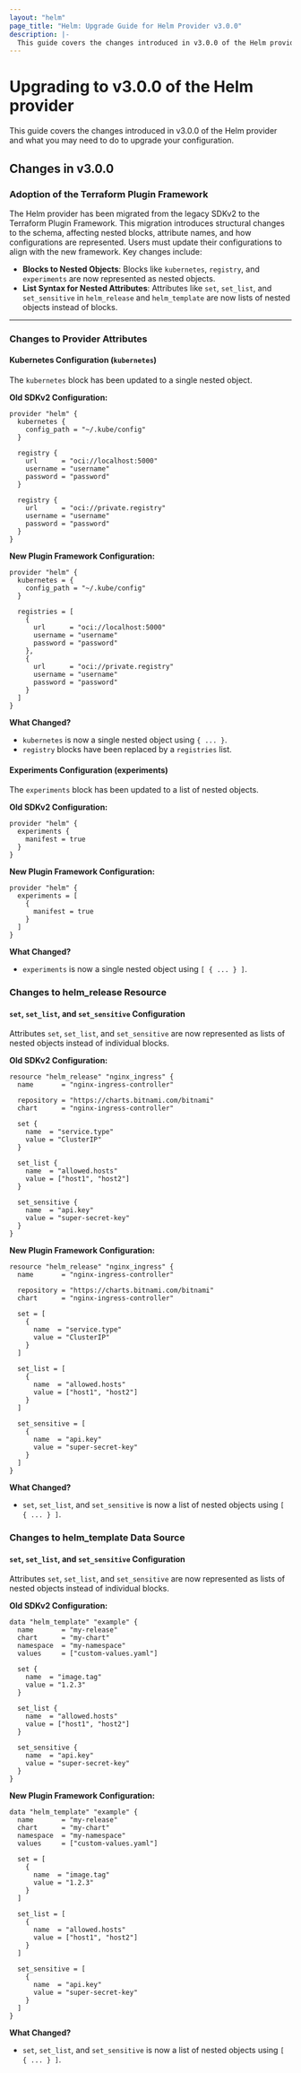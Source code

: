 ```yaml
---
layout: "helm"
page_title: "Helm: Upgrade Guide for Helm Provider v3.0.0"
description: |-
  This guide covers the changes introduced in v3.0.0 of the Helm provider and what you may need to do to upgrade your configuration.
---
```


# Upgrading to v3.0.0 of the Helm provider

This guide covers the changes introduced in v3.0.0 of the Helm provider and what you may need to do to upgrade your configuration.

## Changes in v3.0.0

### Adoption of the Terraform Plugin Framework

The Helm provider has been migrated from the legacy SDKv2 to the Terraform Plugin Framework. This migration introduces structural changes to the schema, affecting nested blocks, attribute names, and how configurations are represented. Users must update their configurations to align with the new framework. Key changes include:

- **Blocks to Nested Objects**: Blocks like `kubernetes`, `registry`, and `experiments` are now represented as nested objects.
- **List Syntax for Nested Attributes**: Attributes like `set`, `set_list`, and `set_sensitive` in `helm_release` and `helm_template` are now lists of nested objects instead of blocks.

---

### Changes to Provider Attributes

#### Kubernetes Configuration (`kubernetes`)

The `kubernetes` block has been updated to a single nested object.

**Old SDKv2 Configuration:**
```hcl
provider "helm" {
  kubernetes {
    config_path = "~/.kube/config"
  }

  registry {
    url      = "oci://localhost:5000"
    username = "username"
    password = "password"
  }

  registry {
    url      = "oci://private.registry"
    username = "username"
    password = "password"
  }
}
```

**New Plugin Framework Configuration:**
```hcl
provider "helm" {
  kubernetes = {
    config_path = "~/.kube/config"
  }

  registries = [
    {
      url      = "oci://localhost:5000"
      username = "username"
      password = "password"
    },
    {
      url      = "oci://private.registry"
      username = "username"
      password = "password"
    }
  ]
}
```

**What Changed?**
- `kubernetes` is now a single nested object using `{ ... }`.
- `registry` blocks have been replaced by a `registries` list.

#### Experiments Configuration (experiments)

The `experiments` block has been updated to a list of nested objects.

**Old SDKv2 Configuration:**
```hcl
provider "helm" {
  experiments {
    manifest = true
  }
}
```

**New Plugin Framework Configuration:**
```hcl
provider "helm" {
  experiments = [
    {
      manifest = true
    }
  ]
}
```

**What Changed?**
- `experiments` is now a single nested object using `[ { ... } ]`.

### Changes to helm_release Resource

#### `set`, `set_list`, and `set_sensitive` Configuration

Attributes  `set`, `set_list`, and `set_sensitive` are now represented as lists of nested objects instead of individual blocks.

**Old SDKv2 Configuration:**
```hcl
resource "helm_release" "nginx_ingress" {
  name       = "nginx-ingress-controller"

  repository = "https://charts.bitnami.com/bitnami"
  chart      = "nginx-ingress-controller"

  set {
    name  = "service.type"
    value = "ClusterIP"
  }

  set_list {
    name  = "allowed.hosts"
    value = ["host1", "host2"]
  }

  set_sensitive {
    name  = "api.key"
    value = "super-secret-key"
  }
}
```

**New Plugin Framework Configuration:**
```hcl
resource "helm_release" "nginx_ingress" {
  name       = "nginx-ingress-controller"

  repository = "https://charts.bitnami.com/bitnami"
  chart      = "nginx-ingress-controller"

  set = [
    {
      name  = "service.type"
      value = "ClusterIP"
    }
  ]

  set_list = [
    {
      name  = "allowed.hosts"
      value = ["host1", "host2"]
    }
  ]

  set_sensitive = [
    {
      name  = "api.key"
      value = "super-secret-key"
    }
  ]
}
```

**What Changed?**
- `set`, `set_list`, and `set_sensitive` is now a list of nested objects using `[ { ... } ]`.

### Changes to helm_template Data Source

#### `set`, `set_list`, and `set_sensitive` Configuration

Attributes  `set`, `set_list`, and `set_sensitive` are now represented as lists of nested objects instead of individual blocks.

**Old SDKv2 Configuration:**
```hcl
data "helm_template" "example" {
  name       = "my-release"
  chart      = "my-chart"
  namespace  = "my-namespace"
  values     = ["custom-values.yaml"]

  set {
    name  = "image.tag"
    value = "1.2.3"
  }

  set_list {
    name  = "allowed.hosts"
    value = ["host1", "host2"]
  }

  set_sensitive {
    name  = "api.key"
    value = "super-secret-key"
  }
}
```

**New Plugin Framework Configuration:**
```hcl
data "helm_template" "example" {
  name       = "my-release"
  chart      = "my-chart"
  namespace  = "my-namespace"
  values     = ["custom-values.yaml"]

  set = [
    {
      name  = "image.tag"
      value = "1.2.3"
    }
  ]

  set_list = [
    {
      name  = "allowed.hosts"
      value = ["host1", "host2"]
    }
  ]

  set_sensitive = [
    {
      name  = "api.key"
      value = "super-secret-key"
    }
  ]
}
```

**What Changed?**
- `set`, `set_list`, and `set_sensitive` is now a list of nested objects using `[ { ... } ]`.
